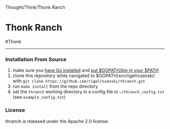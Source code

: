 Thought/Think/Thonk Ranch
# Thonk Ranch

\#Thonk

---

### Installation From Source

1. make sure you [have Go installed][1] and [put $GOPATH/bin in your $PATH][2]
2. clone this repository while navigated to $GOPATH/src/rigelrozanski/ with `git clone https://github.com/rigelrozanski/thranch.git`
3. run `make install` from the repo directory
4. set the `thranch` working directory in a config file in `~/thranch_config.txt` (see `example_config.txt`)

[1]: https://golang.org/doc/install
[2]: https://github.com/tendermint/tendermint/wiki/Setting-GOPATH 

### License

thranch is released under the Apache 2.0 license.
